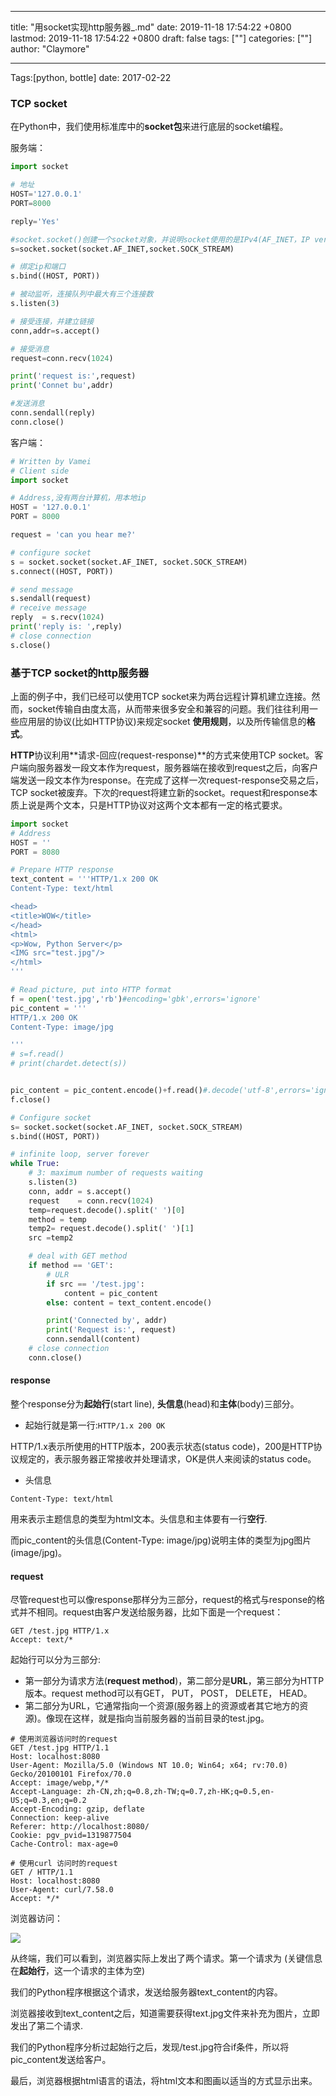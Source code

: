 
---
title: "用socket实现http服务器_.md"
date: 2019-11-18 17:54:22 +0800
lastmod: 2019-11-18 17:54:22 +0800
draft: false
tags: [""]
categories: [""]
author: "Claymore"

---
Tags:[python, bottle] date: 2017-02-22 



### TCP socket

在Python中，我们使用标准库中的**socket包**来进行底层的socket编程。

服务端：

```python
import socket

# 地址
HOST='127.0.0.1'
PORT=8000

reply='Yes'

#socket.socket()创建一个socket对象，并说明socket使用的是IPv4(AF_INET，IP version 4)和TCP协议(SOCK_STREAM)。
s=socket.socket(socket.AF_INET,socket.SOCK_STREAM)

# 绑定ip和端口 
s.bind((HOST, PORT))

# 被动监听，连接队列中最大有三个连接数
s.listen(3)

# 接受连接，并建立链接
conn,addr=s.accept()

# 接受消息
request=conn.recv(1024)

print('request is:',request)
print('Connet bu',addr)

#发送消息
conn.sendall(reply)
conn.close()
```

客户端：

```python
# Written by Vamei
# Client side
import socket

# Address,没有两台计算机，用本地ip
HOST = '127.0.0.1'
PORT = 8000

request = 'can you hear me?'

# configure socket
s = socket.socket(socket.AF_INET, socket.SOCK_STREAM)
s.connect((HOST, PORT))

# send message
s.sendall(request)
# receive message
reply  = s.recv(1024)
print('reply is: ',reply)
# close connection
s.close()
```

### 基于TCP socket的http服务器

上面的例子中，我们已经可以使用TCP socket来为两台远程计算机建立连接。然而，socket传输自由度太高，从而带来很多安全和兼容的问题。我们往往利用一些应用层的协议(比如HTTP协议)来规定socket **使用规则**，以及所传输信息的**格式**。

**HTTP**协议利用**请求-回应(request-response)**的方式来使用TCP socket。客户端向服务器发一段文本作为request，服务器端在接收到request之后，向客户端发送一段文本作为response。在完成了这样一次request-response交易之后，TCP socket被废弃。下次的request将建立新的socket。request和response本质上说是两个文本，只是HTTP协议对这两个文本都有一定的格式要求。

```python
import socket
# Address
HOST = ''
PORT = 8080

# Prepare HTTP response
text_content = '''HTTP/1.x 200 OK
Content-Type: text/html

<head>
<title>WOW</title>
</head>
<html>
<p>Wow, Python Server</p>
<IMG src="test.jpg"/>
</html>
'''

# Read picture, put into HTTP format
f = open('test.jpg','rb')#encoding='gbk',errors='ignore'
pic_content = '''
HTTP/1.x 200 OK
Content-Type: image/jpg

'''
# s=f.read()
# print(chardet.detect(s))


pic_content = pic_content.encode()+f.read()#.decode('utf-8',errors='ignore')
f.close()

# Configure socket
s= socket.socket(socket.AF_INET, socket.SOCK_STREAM)
s.bind((HOST, PORT))

# infinite loop, server forever
while True:
    # 3: maximum number of requests waiting
    s.listen(3)
    conn, addr = s.accept()
    request    = conn.recv(1024)
    temp=request.decode().split(' ')[0]
    method = temp
    temp2= request.decode().split(' ')[1]
    src =temp2

    # deal with GET method
    if method == 'GET':
        # ULR
        if src == '/test.jpg':
            content = pic_content
        else: content = text_content.encode()

        print('Connected by', addr)
        print('Request is:', request)
        conn.sendall(content)
    # close connection
    conn.close()
```

#### response

整个response分为**起始行**(start line), **头信息**(head)和**主体**(body)三部分。

* 起始行就是第一行:`HTTP/1.x 200 OK`

HTTP/1.x表示所使用的HTTP版本，200表示状态(status code)，200是HTTP协议规定的，表示服务器正常接收并处理请求，OK是供人来阅读的status code。

* 头信息

`Content-Type: text/html`

用来表示主题信息的类型为html文本。头信息和主体要有一行**空行**.

而pic_content的头信息(Content-Type: image/jpg)说明主体的类型为jpg图片(image/jpg)。



#### request

尽管request也可以像response那样分为三部分，request的格式与response的格式并不相同。request由客户发送给服务器，比如下面是一个request：

```
GET /test.jpg HTTP/1.x
Accept: text/*
```

起始行可以分为三部分:

* 第一部分为请求方法(**request method**)，第二部分是**URL**，第三部分为HTTP版本。request method可以有GET， PUT， POST， DELETE， HEAD。
* 第二部分为URL，它通常指向一个资源(服务器上的资源或者其它地方的资源)。像现在这样，就是指向当前服务器的当前目录的test.jpg。

```
# 使用浏览器访问时的request
GET /test.jpg HTTP/1.1
Host: localhost:8080
User-Agent: Mozilla/5.0 (Windows NT 10.0; Win64; x64; rv:70.0) Gecko/20100101 Firefox/70.0
Accept: image/webp,*/*
Accept-Language: zh-CN,zh;q=0.8,zh-TW;q=0.7,zh-HK;q=0.5,en-US;q=0.3,en;q=0.2
Accept-Encoding: gzip, deflate
Connection: keep-alive
Referer: http://localhost:8080/
Cookie: pgv_pvid=1319877504
Cache-Control: max-age=0

# 使用curl 访问时的request
GET / HTTP/1.1
Host: localhost:8080
User-Agent: curl/7.58.0
Accept: */*
```





浏览器访问：

![](http://claymore.wang:5000/uploads/big/c5ceecbc59a654ee0ef1df353cfb994e.png)

从终端，我们可以看到，浏览器实际上发出了两个请求。第一个请求为 (关键信息在**起始行**，这一个请求的主体为空)

我们的Python程序根据这个请求，发送给服务器text_content的内容。

浏览器接收到text_content之后，知道需要获得text.jpg文件来补充为图片，立即发出了第二个请求.

我们的Python程序分析过起始行之后，发现/test.jpg符合if条件，所以将pic_content发送给客户。

最后，浏览器根据html语言的语法，将html文本和图画以适当的方式显示出来。